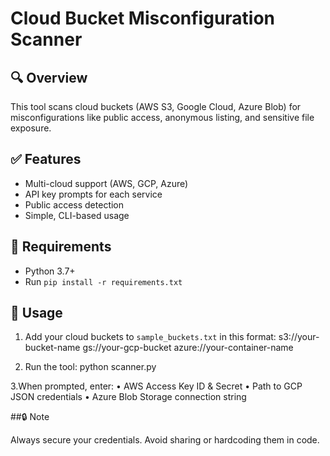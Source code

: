 # Cloud Bucket Misconfiguration Scanner

## 🔍 Overview
This tool scans cloud buckets (AWS S3, Google Cloud, Azure Blob) for misconfigurations like public access, anonymous listing, and sensitive file exposure.

## ✅ Features
- Multi-cloud support (AWS, GCP, Azure)
- API key prompts for each service
- Public access detection
- Simple, CLI-based usage

## 🧰 Requirements
- Python 3.7+
- Run `pip install -r requirements.txt`

## 🚀 Usage
1. Add your cloud buckets to `sample_buckets.txt` in this format:
s3://your-bucket-name
gs://your-gcp-bucket
azure://your-container-name

2. Run the tool:
python scanner.py

3.When prompted, enter:
	•	AWS Access Key ID & Secret
	•	Path to GCP JSON credentials
	•	Azure Blob Storage connection string

##🔒 Note

Always secure your credentials. Avoid sharing or hardcoding them in code.